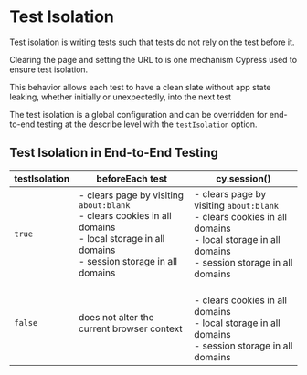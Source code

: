 # Test Isolation

Test isolation is writing tests such that tests do not rely on the test before it.

Clearing the page and setting the URL to is one mechanism Cypress used to ensure test isolation.

This behavior allows each test to have a clean slate without app state leaking, whether initially or unexpectedly, into the next test

The test isolation is a global configuration and can be overridden for end-to-end testing at the describe level with the `testIsolation` option.

## Test Isolation in End-to-End Testing

| testIsolation | beforeEach test | cy.session() |
|---|---|---|
| `true` | - clears page by visiting `about:blank`<br/>- clears cookies in all domains<br/>- local storage in all domains<br/>- session storage in all domains | - clears page by visiting `about:blank`<br/>- clears cookies in all domains<br/>- local storage in all domains<br/>- session storage in all domains |
| `false` | does not alter the current browser context | <br/>- clears cookies in all domains<br/>- local storage in all domains<br/>- session storage in all domains |
